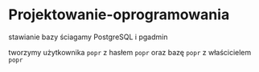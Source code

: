 # Projektowanie-oprogramowania

stawianie bazy
ściagamy PostgreSQL i pgadmin

tworzymy użytkownika `popr` z hasłem `popr` oraz bazę `popr` z właścicielem `popr`